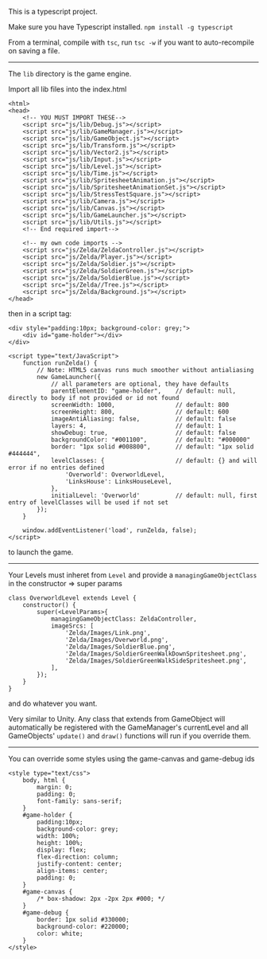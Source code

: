 This is a typescript project.

Make sure you have Typescript installed.
`npm install -g typescript`

From a terminal, compile with `tsc`, run `tsc -w` if you want to auto-recompile on saving a file.

------

The `lib` directory is the game engine.

Import all lib files into the index.html

```
<html>
<head>
	<!-- YOU MUST IMPORT THESE-->
	<script src="js/lib/Debug.js"></script>
	<script src="js/lib/GameManager.js"></script>
	<script src="js/lib/GameObject.js"></script>
	<script src="js/lib/Transform.js"></script>
	<script src="js/lib/Vector2.js"></script>
	<script src="js/lib/Input.js"></script>
	<script src="js/lib/Level.js"></script>
	<script src="js/lib/Time.js"></script>
	<script src="js/lib/SpritesheetAnimation.js"></script>
	<script src="js/lib/SpritesheetAnimationSet.js"></script>
	<script src="js/lib/StressTestSquare.js"></script>
	<script src="js/lib/Camera.js"></script>
	<script src="js/lib/Canvas.js"></script>
	<script src="js/lib/GameLauncher.js"></script>
	<script src="js/lib/Utils.js"></script>
	<!-- End required import-->

	<!-- my own code imports -->
	<script src="js/Zelda/ZeldaController.js"></script>
	<script src="js/Zelda/Player.js"></script>
	<script src="js/Zelda/Soldier.js"></script>
	<script src="js/Zelda/SoldierGreen.js"></script>
	<script src="js/Zelda/SoldierBlue.js"></script>
	<script src="js/Zelda//Tree.js"></script>
	<script src="js/Zelda/Background.js"></script>
</head>

```

then in a script tag:

```
<div style="padding:10px; background-color: grey;">
    <div id="game-holder"></div>
</div>

<script type="text/JavaScript">
    function runZelda() {
        // Note: HTML5 canvas runs much smoother without antialiasing
        new GameLauncher({
            // all parameters are optional, they have defaults
            parentElementID: "game-holder",    // default: null, directly to body if not provided or id not found
            screenWidth: 1000,                 // default: 800
            screenHeight: 800,                 // default: 600
            imageAntiAliasing: false,          // default: false
            layers: 4,                         // default: 1
            showDebug: true,                   // default: false
            backgroundColor: "#001100",        // default: "#000000"
            border: "1px solid #008800",       // default: "1px solid #444444",
            levelClasses: {                    // default: {} and will error if no entries defined
                'Overworld': OverworldLevel,
                'LinksHouse': LinksHouseLevel,
            },
            initialLevel: 'Overworld'          // default: null, first entry of levelClasses will be used if not set
        });
    }

    window.addEventListener('load', runZelda, false);
</script>
```

to launch the game.

-------

Your Levels must inheret from `Level` and provide a `managingGameObjectClass` in the constructor => super params

```
class OverworldLevel extends Level {
	constructor() {
		super(<LevelParams>{
			managingGameObjectClass: ZeldaController,
			imageSrcs: [
				'Zelda/Images/Link.png',
				'Zelda/Images/Overworld.png',
				'Zelda/Images/SoldierBlue.png',
				'Zelda/Images/SoldierGreenWalkDownSpritesheet.png',
				'Zelda/Images/SoldierGreenWalkSideSpritesheet.png',
			],
		});
	}
}
```


and do whatever you want.

Very similar to Unity.  Any class that extends from GameObject will automatically be registered with the GameManager's currentLevel 
and all GameObjects' `update()` and `draw()` functions will run if you override them.


--------

You can override some styles using the game-canvas and game-debug ids

```
<style type="text/css">
    body, html {
        margin: 0;
        padding: 0;
        font-family: sans-serif;
    }
    #game-holder {
        padding:10px;
        background-color: grey;
        width: 100%;
        height: 100%;
        display: flex;
        flex-direction: column;
        justify-content: center;
        align-items: center;
        padding: 0;
    }
    #game-canvas {
        /* box-shadow: 2px -2px 2px #000; */
    }
    #game-debug {
        border: 1px solid #330000;
        background-color: #220000;
        color: white;
    }
</style>
```
